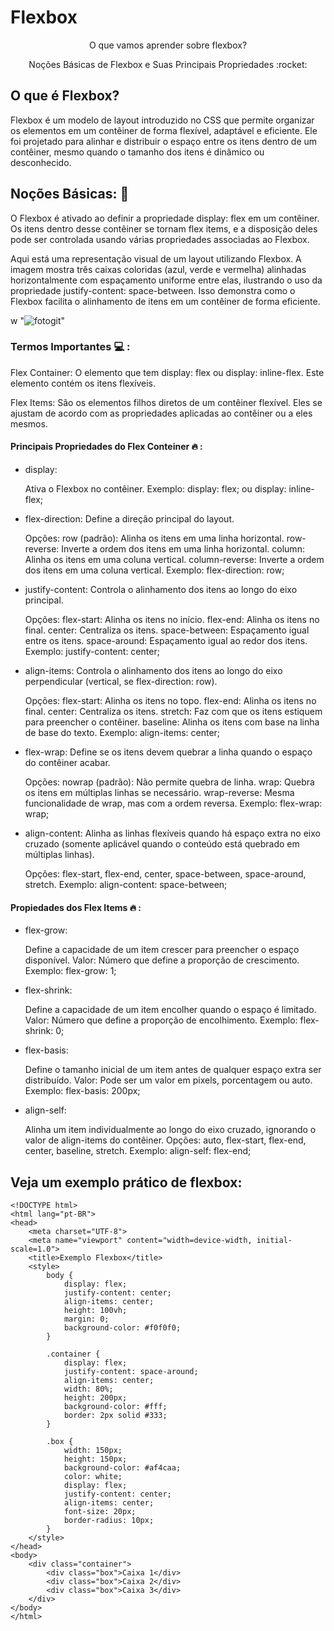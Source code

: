# Flexbox

<p align="center">O que vamos aprender sobre flexbox? </p>
<p align="center">
  <a>Noções Básicas de Flexbox e </a>
  <a>Suas Principais Propriedades :rocket: </a>
</p>

  ##  O que é Flexbox?

  Flexbox é um modelo de layout introduzido no CSS que permite organizar os elementos em um contêiner de forma flexível, adaptável e eficiente. Ele foi projetado para alinhar e distribuir o espaço entre os itens dentro de um contêiner, mesmo quando o tamanho dos itens é dinâmico ou desconhecido.

  ## Noções Básicas:  :memo:

  O Flexbox é ativado ao definir a propriedade display: flex em um contêiner. Os itens dentro desse contêiner se tornam flex items, e a disposição deles pode ser controlada usando várias propriedades associadas ao Flexbox.

Aqui está uma representação visual de um layout utilizando Flexbox. A imagem mostra três caixas coloridas (azul, verde e vermelha) alinhadas horizontalmente com espaçamento uniforme entre elas, ilustrando o uso da propriedade justify-content: space-between. Isso demonstra como o Flexbox facilita o alinhamento de itens em um contêiner de forma eficiente.

w
     "![fotogit](https://github.com/user-attachments/assets/c94b5849-12bd-4f20-97f4-85136c1559cf)"
     
### Termos Importantes :computer: :

Flex Container: O elemento que tem display: flex ou display: inline-flex. Este elemento contém os itens flexíveis.

Flex Items: São os elementos filhos diretos de um contêiner flexível. Eles se ajustam de acordo com as propriedades aplicadas ao contêiner ou a eles mesmos.

#### Principais Propriedades do Flex Conteiner  :fire: :

* display:

  Ativa o Flexbox no contêiner.
  Exemplo: display: flex; ou display: inline-flex;

* flex-direction: Define a direção principal do layout.

   Opções:
   row (padrão): Alinha os itens em uma linha horizontal.
   row-reverse: Inverte a ordem dos itens em uma linha horizontal.
   column: Alinha os itens em uma coluna vertical.
   column-reverse: Inverte a ordem dos itens em uma coluna vertical.
   Exemplo: flex-direction: row;

* justify-content: Controla o alinhamento dos itens ao longo do eixo principal.

   Opções:
  flex-start: Alinha os itens no início.
  flex-end: Alinha os itens no final.
  center: Centraliza os itens.
  space-between: Espaçamento igual entre os itens.
  space-around: Espaçamento igual ao redor dos itens.
  Exemplo: justify-content: center;

* align-items: Controla o alinhamento dos itens ao longo do eixo perpendicular (vertical, se flex-direction: row).

  Opções:
  flex-start: Alinha os itens no topo.
  flex-end: Alinha os itens no final.
  center: Centraliza os itens.
  stretch: Faz com que os itens estiquem para preencher o contêiner.
  baseline: Alinha os itens com base na linha de base do texto.
  Exemplo: align-items: center;

* flex-wrap: Define se os itens devem quebrar a linha quando o espaço do contêiner acabar.

   Opções:
   nowrap (padrão): Não permite quebra de linha.
   wrap: Quebra os itens em múltiplas linhas se necessário.
   wrap-reverse: Mesma funcionalidade de wrap, mas com a ordem reversa.
   Exemplo: flex-wrap: wrap;

* align-content: Alinha as linhas flexíveis quando há espaço extra no eixo cruzado (somente aplicável quando o conteúdo está quebrado em múltiplas linhas).

    Opções: flex-start, flex-end, center, space-between, space-around, stretch.
    Exemplo: align-content: space-between;

#### Propiedades dos Flex Items  :fire: :

* flex-grow:

  Define a capacidade de um item crescer para preencher o espaço disponível.
  Valor: Número que define a proporção de crescimento.
  Exemplo: flex-grow: 1;

* flex-shrink:

  Define a capacidade de um item encolher quando o espaço é limitado.
  Valor: Número que define a proporção de encolhimento.
  Exemplo: flex-shrink: 0;

* flex-basis:

  Define o tamanho inicial de um item antes de qualquer espaço extra ser distribuído.
  Valor: Pode ser um valor em pixels, porcentagem ou auto.
  Exemplo: flex-basis: 200px;

* align-self:

  Alinha um item individualmente ao longo do eixo cruzado, ignorando o valor de align-items do contêiner.
  Opções: auto, flex-start, flex-end, center, baseline, stretch.
  Exemplo: align-self: flex-end;

## Veja um exemplo prático de flexbox:

```
<!DOCTYPE html>
<html lang="pt-BR">
<head>
    <meta charset="UTF-8">
    <meta name="viewport" content="width=device-width, initial-scale=1.0">
    <title>Exemplo Flexbox</title>
    <style>
        body {
            display: flex;
            justify-content: center;
            align-items: center;
            height: 100vh;
            margin: 0;
            background-color: #f0f0f0;
        }

        .container {
            display: flex;
            justify-content: space-around;
            align-items: center;
            width: 80%;
            height: 200px;
            background-color: #fff;
            border: 2px solid #333;
        }

        .box {
            width: 150px;
            height: 150px;
            background-color: #af4caa;
            color: white;
            display: flex;
            justify-content: center;
            align-items: center;
            font-size: 20px;
            border-radius: 10px;
        }
    </style>
</head>
<body>
    <div class="container">
        <div class="box">Caixa 1</div>
        <div class="box">Caixa 2</div>
        <div class="box">Caixa 3</div>
    </div>
</body>
</html>
```











  
